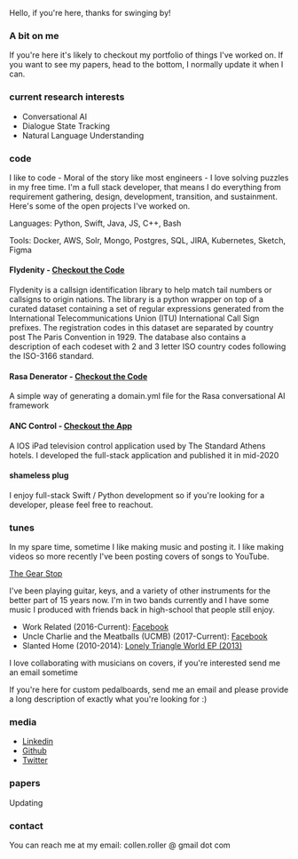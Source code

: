 Hello, if you're here, thanks for swinging by!

### A bit on me

If you're here it's likely to checkout my portfolio of things I've worked on. If you want to see my papers, head to the bottom, I normally update it when I can.

### current research interests

- Conversational AI
- Dialogue State Tracking
- Natural Language Understanding

### code

I like to code - Moral of the story like most engineers - I love solving puzzles in my free time. I'm a full stack developer, that means I do everything from requirement gathering, design, development, transition, and sustainment. Here's some of the open projects I've worked on.

Languages: Python, Swift, Java, JS, C++, Bash

Tools: Docker, AWS, Solr, Mongo, Postgres, SQL, JIRA, Kubernetes, Sketch, Figma

#### Flydenity - [Checkout the Code](https://github.com/Collen-Roller/flydenity)

Flydenity is a callsign identification library to help match tail numbers or callsigns to origin nations. The library is a python wrapper on top of a curated dataset containing a set of regular expressions generated from the International Telecommunications Union (ITU) International Call Sign prefixes. The registration codes in this dataset are separated by country post The Paris Convention in 1929. The database also contains a description of each codeset with 2 and 3 letter ISO country codes following the ISO-3166 standard.

#### Rasa Denerator - [Checkout the Code](https://github.com/Collen-Roller/Rasa-Denerator)

A simple way of generating a domain.yml file for the Rasa conversational AI framework

#### ANC Control - [Checkout the App](https://fnd.io/#/us/ipad-app/1518858229-anc-control-by-michael-manno)

A IOS iPad television control application used by The Standard Athens hotels. I developed the full-stack application and published it in mid-2020

#### shameless plug

I enjoy full-stack Swift / Python development so if you're looking for a developer, please feel free to reachout.

### tunes 

In my spare time, sometime I like making music and posting it. I like making videos so more recently I've been posting covers of songs to YouTube. 

[The Gear Stop](https://www.youtube.com/channel/UCeEBY1M93NGi7BdPho9Z8IQ)

I've been playing guitar, keys, and a variety of other instruments for the better part of 15 years now. I'm in two bands currently and I have some music I produced with friends back in high-school that people still enjoy.

  - Work Related (2016-Current): [Facebook](https://www.facebook.com/WorkRelatedCNY)
  - Uncle Charlie and the Meatballs (UCMB) (2017-Current): [Facebook](https://www.facebook.com/UncleCharlieandtheMeatballs/)
  - Slanted Home (2010-2014): [Lonely Triangle World EP (2013)](https://slantedhome.bandcamp.com/)

I love collaborating with musicians on covers, if you're interested send me an email sometime

If you're here for custom pedalboards, send me an email and please provide a long description of exactly what you're looking for :)

### media

- [Linkedin](https://www.linkedin.com/in/collen-roller-7b871682)
- [Github](https://github.com/Collen-Roller)
- [Twitter](https://twitter.com/C_Rollah)

### papers

Updating

### contact

You can reach me at my email: collen.roller @ gmail dot com 
